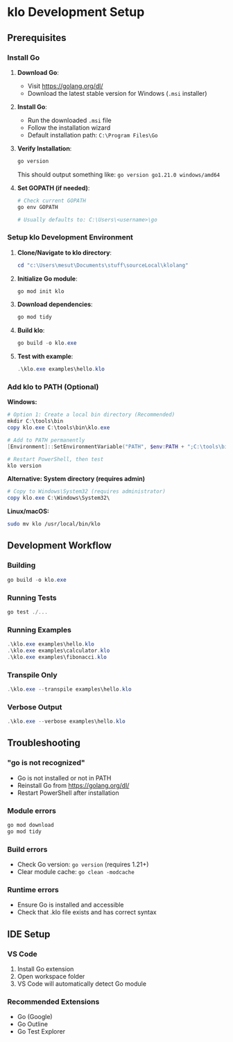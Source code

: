 # klo Development Setup

## Prerequisites

### Install Go

1. **Download Go**:
   - Visit https://golang.org/dl/
   - Download the latest stable version for Windows (`.msi` installer)

2. **Install Go**:
   - Run the downloaded `.msi` file
   - Follow the installation wizard
   - Default installation path: `C:\Program Files\Go`

3. **Verify Installation**:
   ```powershell
   go version
   ```
   This should output something like: `go version go1.21.0 windows/amd64`

4. **Set GOPATH (if needed)**:
   ```powershell
   # Check current GOPATH
   go env GOPATH
   
   # Usually defaults to: C:\Users\<username>\go
   ```

### Setup klo Development Environment

1. **Clone/Navigate to klo directory**:
   ```powershell
   cd "c:\Users\mesut\Documents\stuff\sourceLocal\klolang"
   ```

2. **Initialize Go module**:
   ```powershell
   go mod init klo
   ```

3. **Download dependencies**:
   ```powershell
   go mod tidy
   ```

4. **Build klo**:
   ```powershell
   go build -o klo.exe
   ```

5. **Test with example**:
   ```powershell
   .\klo.exe examples\hello.klo
   ```

### Add klo to PATH (Optional)

**Windows:**
```powershell
# Option 1: Create a local bin directory (Recommended)
mkdir C:\tools\bin
copy klo.exe C:\tools\bin\klo.exe

# Add to PATH permanently
[Environment]::SetEnvironmentVariable("PATH", $env:PATH + ";C:\tools\bin", "User")

# Restart PowerShell, then test
klo version
```

**Alternative: System directory (requires admin)**
```powershell
# Copy to Windows\System32 (requires administrator)
copy klo.exe C:\Windows\System32\
```

**Linux/macOS:**
```bash
sudo mv klo /usr/local/bin/klo
```

## Development Workflow

### Building
```powershell
go build -o klo.exe
```

### Running Tests
```powershell
go test ./...
```

### Running Examples
```powershell
.\klo.exe examples\hello.klo
.\klo.exe examples\calculator.klo
.\klo.exe examples\fibonacci.klo
```

### Transpile Only
```powershell
.\klo.exe --transpile examples\hello.klo
```

### Verbose Output
```powershell
.\klo.exe --verbose examples\hello.klo
```

## Troubleshooting

### "go is not recognized"
- Go is not installed or not in PATH
- Reinstall Go from https://golang.org/dl/
- Restart PowerShell after installation

### Module errors
```powershell
go mod download
go mod tidy
```

### Build errors
- Check Go version: `go version` (requires 1.21+)
- Clear module cache: `go clean -modcache`

### Runtime errors
- Ensure Go is installed and accessible
- Check that .klo file exists and has correct syntax

## IDE Setup

### VS Code
1. Install Go extension
2. Open workspace folder
3. VS Code will automatically detect Go module

### Recommended Extensions
- Go (Google)
- Go Outline
- Go Test Explorer
